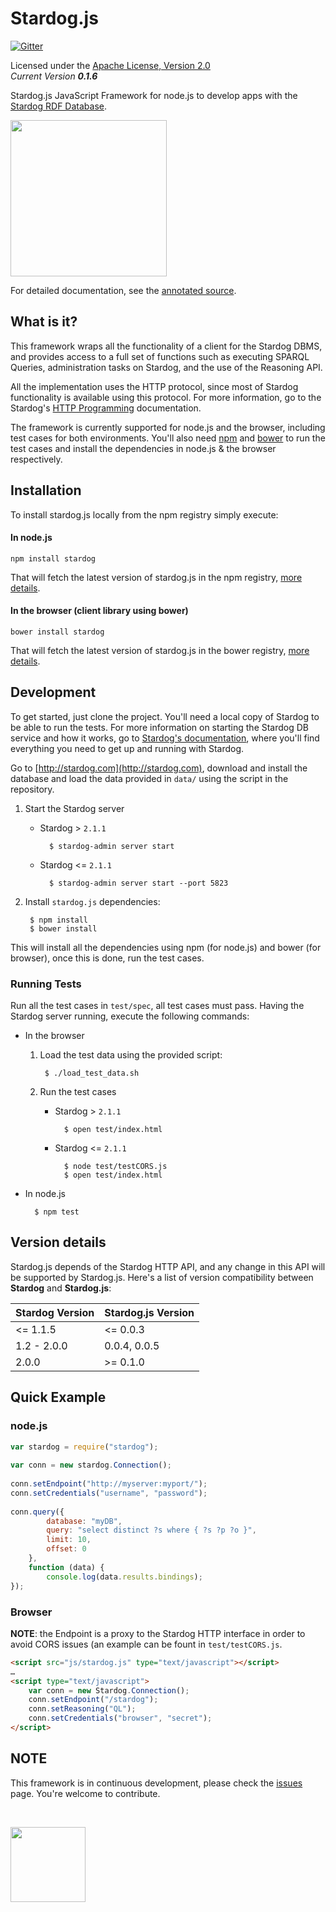 Stardog.js
==========

[![Gitter](https://badges.gitter.im/Join%20Chat.svg)](https://gitter.im/complexible/stardog.js?utm_source=badge&utm_medium=badge&utm_campaign=pr-badge&utm_content=badge)

Licensed under the [Apache License, Version 2.0](http://www.apache.org/licenses/LICENSE-2.0)  
_Current Version **0.1.6**_ 

Stardog.js JavaScript Framework for node.js to develop apps with the [Stardog RDF Database](http://stardog.com).  

<a href="http://stardog.com"><img src="http://stardog.com/img/stardog.png" width="250px"/></a>   

For detailed documentation, see the [annotated source](http://complexible.github.io/stardog.js/docs/stardog.html).

## What is it? ##

This framework wraps all the functionality of a client for the Stardog DBMS, and provides access to a full set of functions such as executing SPARQL Queries, administration tasks on Stardog, and the use of the Reasoning API.

All the implementation uses the HTTP protocol, since most of Stardog functionality is available using this protocol. For more information, go to the Stardog's [HTTP Programming](http://docs.stardog.com/http/) documentation.

The framework is currently supported for node.js and the browser, including test cases for both environments.
You'll also need [npm](https://npmjs.org) and [bower](http://bower.io) to run the test cases and install the dependencies in node.js & the browser respectively.

## Installation

To install stardog.js locally from the npm registry simply execute:

#### In node.js

    npm install stardog
    
That will fetch the latest version of stardog.js in the npm registry, [more details](https://npmjs.org/package/stardog).
    
#### In the browser (client library using bower)

    bower install stardog
    
That will fetch the latest version of stardog.js in the bower registry, [more details](http://bower.io/search/?q=stardog).

## Development ##

To get started, just clone the project. You'll need a local copy of Stardog to be able to run the tests. For more information on starting the Stardog DB service and how it works, go to [Stardog's documentation](http://docs.stardog.com), where you'll find everything you need to get up and running with Stardog.

Go to [http://stardog.com](http://stardog.com), download and install the database and load the data provided in `data/` using the script in the repository. 

1. Start the Stardog server

    * Stardog > `2.1.1`

            $ stardog-admin server start
            
    * Stardog <= `2.1.1`
    
            $ stardog-admin server start --port 5823                

2. Install `stardog.js` dependencies:

        $ npm install
        $ bower install

This will install all the dependencies using npm (for node.js) and bower (for browser), once this is done, run the test cases.

### Running Tests

Run all the test cases in `test/spec`, all test cases must pass. Having the Stardog server running, execute the following commands:

* In the browser

    1. Load the test data using the provided script:

            $ ./load_test_data.sh
            
    2. Run the test cases
        
        * Stardog > `2.1.1`

                $ open test/index.html
                        
        * Stardog <= `2.1.1`
    
                $ node test/testCORS.js
                $ open test/index.html       

* In node.js

        $ npm test   
    


## Version details ##

Stardog.js depends of the Stardog HTTP API, and any change in this API will be supported by Stardog.js. Here's a list of version compatibility between __Stardog__ and  __Stardog.js__:

| Stardog Version | Stardog.js Version |
| --------------- | ------------------ |
| <= 1.1.5        | <= 0.0.3           |
| 1.2 - 2.0.0     | 0.0.4, 0.0.5       |
| 2.0.0           | >= 0.1.0           |


## Quick Example ##

### node.js

```javascript
var stardog = require("stardog");
 
var conn = new stardog.Connection();
 
conn.setEndpoint("http://myserver:myport/");
conn.setCredentials("username", "password");
 
conn.query({ 
        database: "myDB", 
        query: "select distinct ?s where { ?s ?p ?o }",  
        limit: 10, 
        offset: 0 
    },
    function (data) {
        console.log(data.results.bindings);
});
```
    
### Browser

__NOTE__: the Endpoint is a proxy to the Stardog HTTP interface in order to avoid CORS issues (an example can be fount in `test/testCORS.js`.

```html
<script src="js/stardog.js" type="text/javascript"></script>
…
<script type="text/javascript">
    var conn = new Stardog.Connection();
    conn.setEndpoint("/stardog");
    conn.setReasoning("QL");
    conn.setCredentials("browser", "secret");
</script>
```

## NOTE ##

This framework is in continuous development, please check the [issues](https://github.com/complexible/stardog.js/issues) page. You're welcome to contribute.

&nbsp;
&nbsp;

<a href="http://complexible.com"><img src="http://complexible.com/img/l-b.png" width="120px"/></a>
